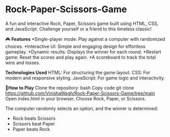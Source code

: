 # Rock-Paper-Scissors-Game
A fun and interactive Rock, Paper, Scissors game built using HTML, CSS, and JavaScript. Challenge yourself or a friend to this timeless classic!

🎮 **Features**
*Single-player mode: Play against a computer with randomized choices.
*Interactive UI: Simple and engaging design for effortless gameplay.
*Dynamic results: Displays the winner for each round.
*Restart game: Reset the scores and play again.
*A scoreboard to track the total wins and losses.

**Technologies Used**
HTML: For structuring the game layout.
CSS: For modern and responsive styling.
JavaScript: For game logic and interactivity.

📖**How to Play**
Clone the repository:
bash
Copy code
git clone https://github.com/VinishaWagh/Rock-Paper-Scissors-Game/tree/main
Open index.html in your browser.
Choose Rock, Paper, or Scissors.

The computer randomly selects an option, and the winner is determined:
* Rock beats Scissors
* Scissors beat Paper
* Paper beats Rock
